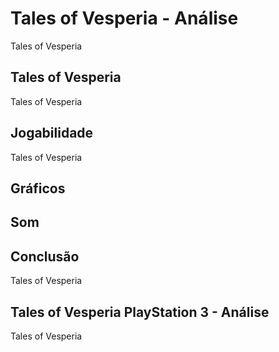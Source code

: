 ---
---

# Tales of Vesperia - Análise

Tales of Vesperia

## Tales of Vesperia

Tales of Vesperia

## Jogabilidade

Tales of Vesperia

## Gráficos


## Som

## Conclusão

Tales of Vesperia

## Tales of Vesperia PlayStation 3 - Análise

Tales of Vesperia
